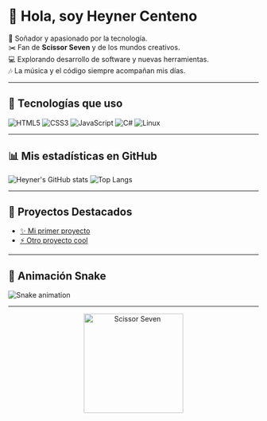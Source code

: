 
# 👋 Hola, soy Heyner Centeno  

🌌 Soñador y apasionado por la tecnología.  
✂️ Fan de **Scissor Seven** y de los mundos creativos.  
💻 Explorando desarrollo de software y nuevas herramientas.  
🎶 La música y el código siempre acompañan mis días.  

---

## 🚀 Tecnologías que uso
![HTML5](https://img.shields.io/badge/HTML5-E34F26?style=for-the-badge&logo=html5&logoColor=white)
![CSS3](https://img.shields.io/badge/CSS3-1572B6?style=for-the-badge&logo=css3&logoColor=white)
![JavaScript](https://img.shields.io/badge/JavaScript-F7DF1E?style=for-the-badge&logo=javascript&logoColor=black)
![C#](https://img.shields.io/badge/C%23-239120?style=for-the-badge&logo=c-sharp&logoColor=white)
![Linux](https://img.shields.io/badge/Linux-FCC624?style=for-the-badge&logo=linux&logoColor=black)

---

## 📊 Mis estadísticas en GitHub
![Heyner's GitHub stats](https://github-readme-stats.vercel.app/api?username=centeno2&show_icons=true&theme=tokyonight)
![Top Langs](https://github-readme-stats.vercel.app/api/top-langs/?username=centeno2&layout=compact&theme=tokyonight)

---

## 🌟 Proyectos Destacados
- [✨ Mi primer proyecto](https://github.com/centeno2/mi-proyecto)  
- [⚡ Otro proyecto cool](https://github.com/centeno2/otro-proyecto)

---

## 🐍 Animación Snake
![Snake animation](https://github.com/centeno2/centeno2/blob/output/github-contribution-grid-snake.svg)

---

<p align="center">
  <img src="https://i.imgur.com/vVYhS8h.gif" alt="Scissor Seven" width="200px"/>
</p>
